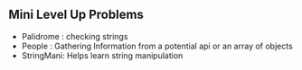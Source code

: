 ## Mini Level Up Problems

- Palidrome : checking strings
- People : Gathering Information from a potential api or an array of objects
- StringMani: Helps learn string manipulation
